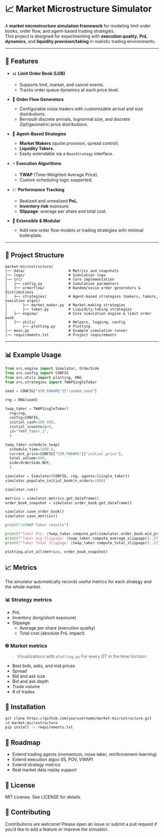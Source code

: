# 📈 Market Microstructure Simulator  

A **market microstructure simulation framework** for modeling limit order books, order flow, and agent-based trading strategies.  
This project is designed for experimenting with **execution quality**, **PnL dynamics**, and **liquidity provision/taking** in realistic trading environments.  

---

## 🚀 Features  

- 📊 **Limit Order Book (LOB)**
  - Supports limit, market, and cancel events.  
  - Tracks order queue dynamics at each price level.  

- 🎲 **Order Flow Generators**  
  - Configurable noise traders with customizable arrival and size distributions.  
  - Bernoulli discrete arrivals, lognormal size, and discrete Zipf/geometric price distributions.  

- 🤖 **Agent-Based Strategies**  
  - **Market Makers** (quote provision, spread control).  
  - **Liquidity Takers**.  
  - Easily extendable via a `BaseStrategy` interface.  

- ⚡ **Execution Algorithms**  
  - **TWAP** (Time-Weighted Average Price).  
  - Custom scheduling logic supported.  

- 💹 **Performance Tracking**  
  - Realized and unrealized **PnL**.  
  - **Inventory risk** exposure.  
  - **Slippage**: average per share and total cost.  

- 🧩 **Extensible & Modular**  
  - Add new order flow models or trading strategies with minimal boilerplate.  

---

## 📂 Project Structure  
```
market-microstructure/
│── data/                    # Metrics and snapshots
│── logs/                    # Simulation logs
│── src/                     # Core implementation
│   ├── config.py            # Simulation parameters
│   ├── orderflow/           # Random/noise order generators & distributions
│   ├── strategies/          # Agent-based strategies (makers, takers, execution algos)
│       ├── market_maker.py  # Market-making strategies
│       ├── taker.py         # Liquidity-taking strategies
│   ├── engine/              # Core simulation engine & limit order book
│   ├── utils/               # Helpers, logging, config
│       ├── plotting.py      # Plotting 
│── main.py                  # Example simulation runner
│── requirements.txt         # Project requirements
```

---

## 📊 Example Usage  
```python
from src.engine import Simulator, OrderSide
from src.config import CONFIG
from src.utils import plotting, RNG
from src.strategies import TWAPSingleTaker

seed = CONFIG["SIM_PARAMS"]["random_seed"]

rng = RNG(seed)

twap_taker = TWAPSingleTaker(
  rng=rng,
  config=CONFIG,
  initial_cash=100_000,
  initial_inventory=0,
  id="TWAP_Taker_1",
  )

twap_taker.schedule_twap(
  schedule_time=1800.0,
  current_price=CONFIG["SIM_PARAMS"]["initial_price"],
  total_volume=600,
  side=OrderSide.BUY,
  )

simulator = Simulator(CONFIG, rng, agents=[single_taker])
simulator.populate_initial_book(n_orders=1000)

simulator.run()

metrics = simulator.metrics.get_dataframe()
order_book_snapshot = simulator.order_book.get_dataframe()

simulator.save_order_book()
simulator.save_metrics()

print("\nTWAP Taker results")

print(f"Taker PnL: {twap_taker.compute_pnl(simulator.order_book.mid_price())}")
print(f"Taker Avg Slippage: {twap_taker.compute_average_slippage():.2f} $/share")
print(f"Taker Total Slippage: {twap_taker.compute_total_slippage():.2f} $")

plotting.plot_all(metrics, order_book_snapshot)
```

## 📈 Metrics

The simulator automatically records useful metrics for each strategy and the whole market.

### 📊 Strategy metrics

- PnL
- Inventory (long/short exposure)
- Slippage
  - Average per share (execution quality)
  - Total cost (absolute PnL impact)
 
### 🌐 Market metrics

> Visualizations with `plotting.py`
For every DT in the time horizon :
- Best bids, asks, and mid prices
- Spread
- Bid and ask size
- Bid and ask depth
- Trade volume
- \# of trades

## 🔧 Installation
```bash
git clone https://github.com/yourusername/market-microstructure.git
cd market-microstructure
pip install -r requirements.txt
```

## 🎯 Roadmap

- Extend trading agents (momentum, noise taker, reinforcement-learning)
- Extend execution algos (IS, POV, VWAP)
- Extend strategy metrics
- Real market data replay support
  
## 📜 License

MIT License. See LICENSE for details.

## 🤝 Contributing

Contributions are welcome! Please open an issue or submit a pull request if you’d like to add a feature or improve the simulator.

